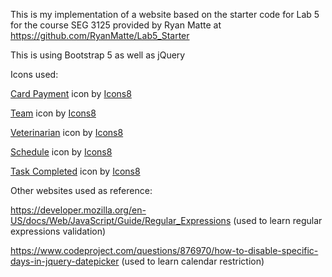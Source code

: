 This is my implementation of a website based on the starter code for Lab 5 for the course SEG 3125 provided by Ryan Matte at https://github.com/RyanMatte/Lab5_Starter

This is using Bootstrap 5 as well as jQuery

Icons used:

<a target="_blank" href="https://icons8.com/icon/215/card-payment">Card Payment</a> icon by <a target="_blank" href="https://icons8.com">Icons8</a>

<a target="_blank" href="https://icons8.com/icon/60018/team">Team</a> icon by <a target="_blank" href="https://icons8.com">Icons8</a>

<a target="_blank" href="https://icons8.com/icon/pIc0zjvIlsbQ/veterinarian">Veterinarian</a> icon by <a target="_blank" href="https://icons8.com">Icons8</a>

<a target="_blank" href="https://icons8.com/icon/3524/schedule">Schedule</a> icon by <a target="_blank" href="https://icons8.com">Icons8</a>

<a target="_blank" href="https://icons8.com/icon/62901/task-completed">Task Completed</a> icon by <a target="_blank" href="https://icons8.com">Icons8</a>

Other websites used as reference:

https://developer.mozilla.org/en-US/docs/Web/JavaScript/Guide/Regular_Expressions  (used to learn regular expressions validation)

https://www.codeproject.com/questions/876970/how-to-disable-specific-days-in-jquery-datepicker (used to learn calendar restriction)
